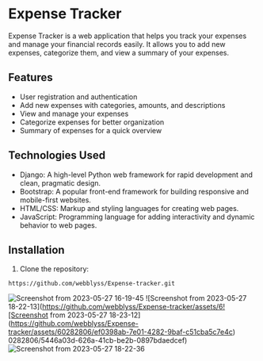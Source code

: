 # Expense Tracker

Expense Tracker is a web application that helps you track your expenses and manage your financial records easily. It allows you to add new expenses, categorize them, and view a summary of your expenses.

## Features

- User registration and authentication
- Add new expenses with categories, amounts, and descriptions
- View and manage your expenses
- Categorize expenses for better organization
- Summary of expenses for a quick overview

## Technologies Used

- Django: A high-level Python web framework for rapid development and clean, pragmatic design.
- Bootstrap: A popular front-end framework for building responsive and mobile-first websites.
- HTML/CSS: Markup and styling languages for creating web pages.
- JavaScript: Programming language for adding interactivity and dynamic behavior to web pages.

## Installation

1. Clone the repository:

`https://github.com/webblyss/Expense-tracker.git`

![Screenshot from 2023-05-27 16-19-45](https://github.com/webblyss/Expense-tracker/assets/60282806/4a7ba40e-5b03-4d60-9f6d-4bfc8c95fdea)
![Screenshot from 2023-05-27 18-22-13](https://github.com/webblyss/Expense-tracker/assets/6![Screenshot from 2023-05-27 18-23-12](https://github.com/webblyss/Expense-tracker/assets/60282806/ef0398ab-7e01-4282-9baf-c51cba5c7e4c)
0282806/5446a03d-626a-41cb-be2b-0897bdaedcef)
![Screenshot from 2023-05-27 18-22-36](https://github.com/webblyss/Expense-tracker/assets/60282806/85d5ae6d-16fa-4b63-9673-32ca1e3bb640)



